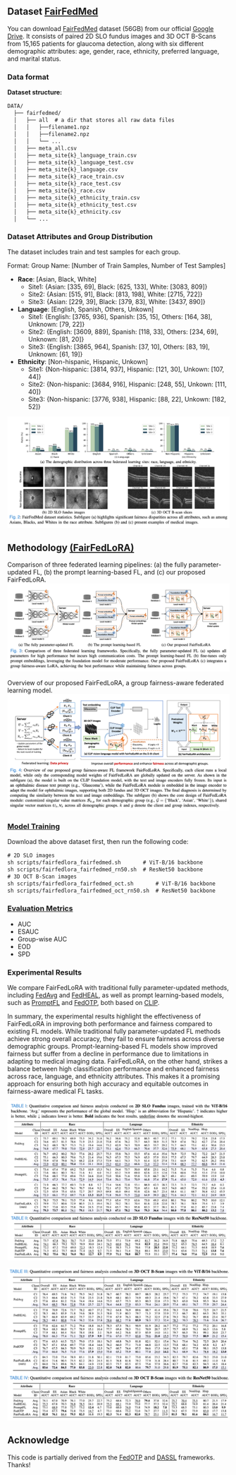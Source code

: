 
## Dataset [FairFedMed]((https://drive.google.com/drive/folders/1L5RVU3x4sgJST2WQTWJrQAHNSRFbnQJn?usp=drive_link)) 

You can download [FairFedMed](https://drive.google.com/drive/folders/1L5RVU3x4sgJST2WQTWJrQAHNSRFbnQJn?usp=drive_link) dataset (56GB) from our official [Google Drive](https://drive.google.com/drive/folders/1L5RVU3x4sgJST2WQTWJrQAHNSRFbnQJn?usp=drive_link). It consists of paired 2D SLO fundus images and 3D OCT B-Scans from 15,165 patients for glaucoma detection, along with six different demographic attributes: age, gender, race, ethnicity, preferred language, and
marital status.

### Data format
**Dataset structure:**
```
DATA/
  ├── fairfedmed/
  │   ├── all  # a dir that stores all raw data files
  │   │   ├──filename1.npz 
  │   │   ├──filename2.npz 
  │   │   └── ...
  │   ├── meta_all.csv
  │   ├── meta_site{k}_language_train.csv
  │   ├── meta_site{k}_language_test.csv
  │   ├── meta_site{k}_language.csv
  │   ├── meta_site{k}_race_train.csv
  │   ├── meta_site{k}_race_test.csv
  │   ├── meta_site{k}_race.csv
  │   ├── meta_site{k}_ethnicity_train.csv
  │   ├── meta_site{k}_ethnicity_test.csv
  │   ├── meta_site{k}_ethnicity.csv
  │   └── ...
```

### Dataset Attributes and Group Distribution
The dataset includes train and test samples for each group.

Format: Group Name: [Number of Train Samples, Number of Test Samples]

  - **Race**: [Asian, Black, White]
    - Site1: {Asian: [335, 69], Black: [625, 133], White: [3083, 809]}
    - Site2: {Asian: [515, 91], Black: [813, 198], White: [2715, 722]}
    - Site3: {Asian: [229, 39], Black: [379, 83], White: [3437, 890]}
  - **Language**: [English, Spanish, Others, Unkown]
    - Site1: {English: [3765, 936], Spanish: [35, 15], Others: [164, 38], Unknown: [79, 22]}
    - Site2: {English: [3609, 889], Spanish: [118, 33], Others: [234, 69], Unknown: [81, 20]}
    - Site3: {English: [3865, 964], Spanish: [37, 10], Others: [83, 19], Unknown: [61, 19]}
  - **Ethnicity**: [Non-hispanic, Hispanic, Unkown]
    - Site1: {Non-hispanic: [3814, 937], Hispanic: [121, 30], Unkown: [107, 44]}
    - Site2: {Non-hispanic: [3684, 916], Hispanic: [248, 55], Unkown: [111, 40]}
    - Site3: {Non-hispanic: [3776, 938], Hispanic: [88, 22], Unkown: [182, 52]} 

![fairfedmed](assets/data_fairfedmed.png)

## Methodology [(FairFedLoRA)](trainers/GLP_OT_SVLoRA.py)
Comparison of three federated learning pipelines: (a) the fully parameter-updated FL, (b) the prompt learning-based FL, and (c) our proposed FairFedLoRA.
![Overwiew](assets/fl_types.png)

Overview of our proposed FairFedLoRA, a group fairness-aware federated learning model. 
![fl_types](assets/method_fairfedlora.png)


### [Model Training](scripts/fairfedlora_fairfedmed.sh)
Download the above dataset first, then run the following code:
```
# 2D SLO images
sh scripts/fairfedlora_fairfedmed.sh       # ViT-B/16 backbone
sh scripts/fairfedlora_fairfedmed_rn50.sh  # ResNet50 backbone
# 3D OCT B-Scan images
sh scripts/fairfedlora_fairfedmed_oct.sh       # ViT-B/16 backbone
sh scripts/fairfedlora_fairfedmed_oct_rn50.sh  # ResNet50 backbone
```

### [Evaluation Metrics](evaluation/evaluator_oph.py)
 - AUC
 - ESAUC
 - Group-wise AUC
 - EOD
 - SPD

### Experimental Results

We compare FairFedLoRA with traditional fully parameter-updated methods, including [FedAvg](https://arxiv.org/pdf/2104.11375) and [FedHEAL](https://github.com/yuhangchen0/FedHEAL), as well as prompt learning-based models, such as [PromptFL](https://github.com/PEILab-Federated-Learning/PromptFL) and [FedOTP](https://github.com/HongxiaLee/FedOTP), both based on [CLIP](https://github.com/openai/CLIP). 

In summary, the experimental results highlight the effectiveness of FairFedLoRA in improving both performance and fairness compared to existing FL models. While traditional fully parameter-updated FL methods achieve strong overall accuracy, they fail to ensure fairness across diverse demographic groups. Prompt-learning-based FL models show improved fairness but suffer from a decline in performance due to limitations in adapting to medical imaging data. FairFedLoRA, on the other hand, strikes a balance between high classification performance and enhanced fairness across race, language, and ethnicity attributes. This makes it a promising approach for ensuring both high accuracy and equitable outcomes in fairness-aware medical FL tasks.

![2d_fundus_result](assets/2D_fundus_results.png)

![3d_oct_result](assets/3D_oct_results.png)

## Acknowledge
This code is partially derived from the [FedOTP](https://github.com/HongxiaLee/FedOTP) and [DASSL](https://github.com/KaiyangZhou/Dassl.pytorch) frameworks. Thanks!
